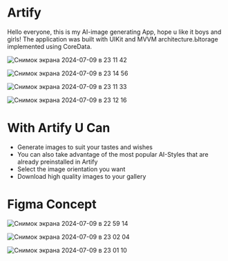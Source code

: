 # Artify 
Hello everyone, this is my AI-image generating App, hope u like it boys and girls!
The application was built with UIKit and MVVM architecture.Ыtorage implemented using CoreData.

![Снимок экрана 2024-07-09 в 23 11 42](https://github.com/H8K-iOS/Artify/assets/147388544/147e94aa-573b-4ae1-8c84-5b480048c411)

![Снимок экрана 2024-07-09 в 23 14 56](https://github.com/H8K-iOS/Artify/assets/147388544/cc894c7c-6718-4c26-97b6-fb41d9010807)

![Снимок экрана 2024-07-09 в 23 11 33](https://github.com/H8K-iOS/Artify/assets/147388544/0a774fbf-fe46-46b8-9608-98bebcde2e96)

![Снимок экрана 2024-07-09 в 23 12 16](https://github.com/H8K-iOS/Artify/assets/147388544/4be03fe0-841e-4afa-9778-ca54efc6e2a1)


# With Artify U Can
- Generate images to suit your tastes and wishes
- You can also take advantage of the most popular AI-Styles that are already preinstalled in Artify
- Select the image orientation you want 
- Download high quality images to your gallery

# Figma Concept
![Снимок экрана 2024-07-09 в 22 59 14](https://github.com/H8K-iOS/Artify/assets/147388544/896c5034-5fca-4b81-8755-4045d3f425e2)


![Снимок экрана 2024-07-09 в 23 02 04](https://github.com/H8K-iOS/Artify/assets/147388544/9ba360bb-a3cb-4cd2-90bf-bd43a9f84e29)



![Снимок экрана 2024-07-09 в 23 01 10](https://github.com/H8K-iOS/Artify/assets/147388544/75721c6e-2b09-4995-b62f-52244f215ad5)
